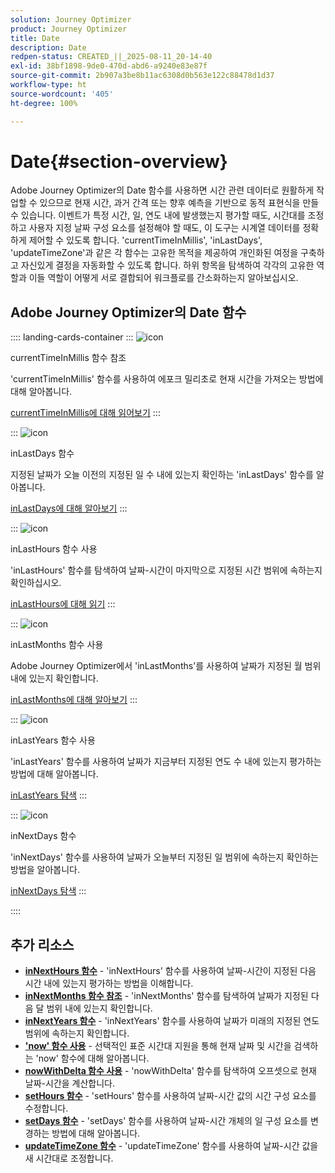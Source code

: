 ```yaml
---
solution: Journey Optimizer
product: Journey Optimizer
title: Date
description: Date
redpen-status: CREATED_||_2025-08-11_20-14-40
exl-id: 38bf1898-9de0-470d-abd6-a9240e83e87f
source-git-commit: 2b907a3be8b11ac6308d0b563e122c88478d1d37
workflow-type: ht
source-wordcount: '405'
ht-degree: 100%

---
```


# Date{#section-overview}

Adobe Journey Optimizer의 Date 함수를 사용하면 시간 관련 데이터로 원활하게 작업할 수 있으므로 현재 시간, 과거 간격 또는 향후 예측을 기반으로 동적 표현식을 만들 수 있습니다. 이벤트가 특정 시간, 일, 연도 내에 발생했는지 평가할 때도, 시간대를 조정하고 사용자 지정 날짜 구성 요소를 설정해야 할 때도, 이 도구는 시계열 데이터를 정확하게 제어할 수 있도록 합니다. &#39;currentTimeInMillis&#39;, &#39;inLastDays&#39;, &#39;updateTimeZone&#39;과 같은 각 함수는 고유한 목적을 제공하여 개인화된 여정을 구축하고 자신있게 결정을 자동화할 수 있도록 합니다. 하위 항목을 탐색하여 각각의 고유한 역할과 이들 역할이 어떻게 서로 결합되어 워크플로를 간소화하는지 알아보십시오.

## Adobe Journey Optimizer의 Date 함수

:::: landing-cards-container
:::
![icon](https://cdn.experienceleague.adobe.com/icons/code-branch.svg)

currentTimeInMillis 함수 참조

&#39;currentTimeInMillis&#39; 함수를 사용하여 에포크 밀리초로 현재 시간을 가져오는 방법에 대해 알아봅니다.

[currentTimeInMillis에 대해 읽어보기](../using/building-journeys/functions/functioncurrenttimeinmillis.md)
:::

:::
![icon](https://cdn.experienceleague.adobe.com/icons/code-branch.svg)

inLastDays 함수

지정된 날짜가 오늘 이전의 지정된 일 수 내에 있는지 확인하는 &#39;inLastDays&#39; 함수를 알아봅니다.

[inLastDays에 대해 알아보기](../using/building-journeys/functions/functioninlastdays.md)
:::

:::
![icon](https://cdn.experienceleague.adobe.com/icons/code-branch.svg)

inLastHours 함수 사용

&#39;inLastHours&#39; 함수를 탐색하여 날짜-시간이 마지막으로 지정된 시간 범위에 속하는지 확인하십시오.

[inLastHours에 대해 읽기](../using/building-journeys/functions/functioninlasthours.md)
:::

:::
![icon](https://cdn.experienceleague.adobe.com/icons/code-branch.svg)

inLastMonths 함수 사용

Adobe Journey Optimizer에서 &#39;inLastMonths&#39;를 사용하여 날짜가 지정된 월 범위 내에 있는지 확인합니다.

[inLastMonths에 대해 알아보기](../using/building-journeys/functions/functioninlastmonths.md)
:::

:::
![icon](https://cdn.experienceleague.adobe.com/icons/code-branch.svg)

inLastYears 함수 사용

&#39;inLastYears&#39; 함수를 사용하여 날짜가 지금부터 지정된 연도 수 내에 있는지 평가하는 방법에 대해 알아봅니다.

[inLastYears 탐색](../using/building-journeys/functions/functioninlastyears.md)
:::

:::
![icon](https://cdn.experienceleague.adobe.com/icons/code-branch.svg)

inNextDays 함수

&#39;inNextDays&#39; 함수를 사용하여 날짜가 오늘부터 지정된 일 범위에 속하는지 확인하는 방법을 알아봅니다.

[inNextDays 탐색](../using/building-journeys/functions/functioninnextdays.md)
:::

::::


## 추가 리소스

- **[inNextHours 함수](../using/building-journeys/functions/functioninnexthours.md)** - &#39;inNextHours&#39; 함수를 사용하여 날짜-시간이 지정된 다음 시간 내에 있는지 평가하는 방법을 이해합니다.
- **[inNextMonths 함수 참조](../using/building-journeys/functions/functioninnextmonths.md)** - &#39;inNextMonths&#39; 함수를 탐색하여 날짜가 지정된 다음 달 범위 내에 있는지 확인합니다.
- **[inNextYears 함수](../using/building-journeys/functions/functioninnextyears.md)** - &#39;inNextYears&#39; 함수를 사용하여 날짜가 미래의 지정된 연도 범위에 속하는지 확인합니다.
- **[&#39;now&#39; 함수 사용](../using/building-journeys/functions/functionnow.md)** - 선택적인 표준 시간대 지원을 통해 현재 날짜 및 시간을 검색하는 &#39;now&#39; 함수에 대해 알아봅니다.
- **[nowWithDelta 함수 사용](../using/building-journeys/functions/functionnowwithdelta.md)** - &#39;nowWithDelta&#39; 함수를 탐색하여 오프셋으로 현재 날짜-시간을 계산합니다.
- **[setHours 함수](../using/building-journeys/functions/functionsethours.md)** - &#39;setHours&#39; 함수를 사용하여 날짜-시간 값의 시간 구성 요소를 수정합니다.
- **[setDays 함수](../using/building-journeys/functions/functionsetdays.md)** - &#39;setDays&#39; 함수를 사용하여 날짜-시간 개체의 일 구성 요소를 변경하는 방법에 대해 알아봅니다.
- **[updateTimeZone 함수](../using/building-journeys/functions/functionupdatetimezone.md)** - &#39;updateTimeZone&#39; 함수를 사용하여 날짜-시간 값을 새 시간대로 조정합니다.
